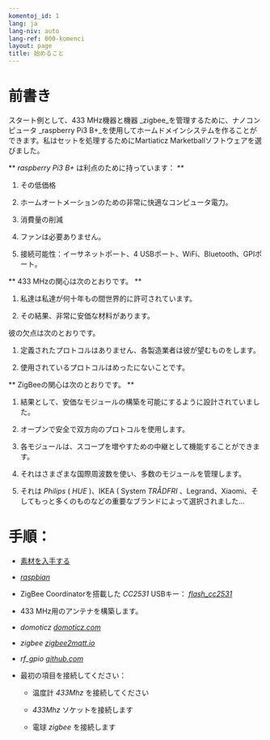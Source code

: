 ```yaml
---
komentoj_id: 1
lang: ja
lang-niv: auto
lang-ref: 000-komenci
layout: page
title: 始めること
---
```


# 前書き
スタート例として、433 MHz機器と機器  _zigbee_を管理するために、ナノコンピュータ  _raspberry Pi3 B+_を使用してホームドメインシステムを作ることができます。私はセットを処理するためにMartiaticz Marketballソフトウェアを選びました。  

**    _raspberry Pi3 B+_  は利点のために持っています： **  

 1. その低価格 


 2. ホームオートメーションのための非常に快適なコンピュータ電力。  


 3. 消費量の削減 


 4. ファンは必要ありません。  


 5. 接続可能性：イーサネットポート、4 USBポート、WiFi、Bluetooth、GPIポート。  




**  433 MHzの関心は次のとおりです。 **  

 1. 私達は私達が何十年もの間世界的に許可されています。  


 2. その結果、非常に安価な材料があります。  



 
彼の欠点は次のとおりです。 

 1. 定義されたプロトコルはありません、各製造業者は彼が望むものをします。  


 2. 使用されているプロトコルはめったにないことです。  




**  ZigBeeの関心は次のとおりです。 **  

 1. 結果として、安価なモジュールの構築を可能にするように設計されていました。  


 1. オープンで安全で双方向のプロトコルを使用します。  


 1. 各モジュールは、スコープを増やすための中継として機能することができます。  


 1. それはさまざまな国際周波数を使い、多数のモジュールを管理します。  


 1. それは  _Philips_   (    _HUE_  )、IKEA   (  System   _TRÅDFRI_ 、Legrand、Xiaomi、そしてもっと多くのものなどの重要なブランドによって選択されました...  




# 手順：

* [ 素材を入手する ](_posts/2020-08-31-aparataro.md)  


* [    _raspbian_  ](_posts/2020-12-22-instali_raspbian.md)  


*  ZigBee Coordinatorを搭載した  _CC2531_    USBキー：  [    _flash\_cc2531_  ](https://jmichault.github.io/flash_cc2531-dok/)  

* 433 MHz用のアンテナを構築します。  


*   _domoticz_    [   _domoticz.com_  ](https://www.domoticz.com/wiki/Raspberry_Pi)  


*   _zigbee_    [   _zigbee2mqtt.io_  ](https://www.zigbee2mqtt.io/getting_started/running_zigbee2mqtt.html)  


*   _rf\_gpio_    [   _github.com_  ](https://github.com/jmichault/rf_gpio/blob/master/LeguMin.md)  


* 最初の項目を接続してください：   


  * 温度計  _433Mhz_  を接続してください


  *   _433Mhz_  ソケットを接続します


  * 電球  _zigbee_  を接続します



